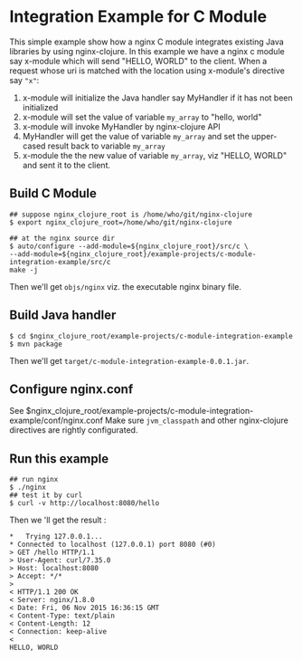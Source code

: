 # Integration Example for C Module

This simple example show how a nginx C module integrates existing Java libraries by using nginx-clojure.
In this example we have a nginx c module say x-module which will send "HELLO, WORLD" to the client.
When a request whose uri is matched with the location using x-module's directive say `"x"`:

1. x-module will initialize the Java handler say  MyHandler if it has not been initialized
2. x-module will set the value of variable `my_array` to "hello, world"
3. x-module will invoke MyHandler by nginx-clojure API
4. MyHandler will get the value of variable `my_array` and set the upper-cased result back to variable `my_array`
5. x-module the the new value of variable `my_array`, viz "HELLO, WORLD" and sent it to the client.


## Build C Module

```shell
## suppose nginx_clojure_root is /home/who/git/nginx-clojure
$ export nginx_clojure_root=/home/who/git/nginx-clojure

## at the nginx source dir
$ auto/configure --add-module=${nginx_clojure_root}/src/c \
--add-module=${nginx_clojure_root}/example-projects/c-module-integration-example/src/c
make -j
```

Then we'll get `objs/nginx` viz. the executable nginx binary file.

## Build Java handler

```shell
$ cd $nginx_clojure_root/example-projects/c-module-integration-example
$ mvn package
```
Then we'll get `target/c-module-integration-example-0.0.1.jar`.

## Configure nginx.conf

See $nginx_clojure_root/example-projects/c-module-integration-example/conf/nginx.conf
Make sure `jvm_classpath` and other nginx-clojure directives are rightly configurated.

## Run this example

```shell
## run nginx
$ ./nginx
## test it by curl
$ curl -v http://localhost:8080/hello
```
Then we 'll get the result :

```
*   Trying 127.0.0.1...
* Connected to localhost (127.0.0.1) port 8080 (#0)
> GET /hello HTTP/1.1
> User-Agent: curl/7.35.0
> Host: localhost:8080
> Accept: */*
> 
< HTTP/1.1 200 OK
< Server: nginx/1.8.0
< Date: Fri, 06 Nov 2015 16:36:15 GMT
< Content-Type: text/plain
< Content-Length: 12
< Connection: keep-alive
< 
HELLO, WORLD
```

